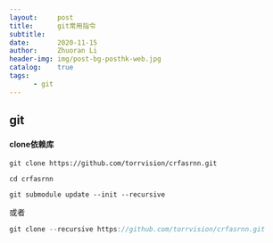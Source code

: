 ```yaml
---
layout:     post
title:      git常用指令
subtitle:   
date:       2020-11-15
author:     Zhuoran Li
header-img: img/post-bg-posthk-web.jpg
catalog:    true
tags:
      - git
---
```


## git

#### clone依赖库

```properties
git clone https://github.com/torrvision/crfasrnn.git

cd crfasrnn

git submodule update --init --recursive
```

或者

```groovy
git clone --recursive https://github.com/torrvision/crfasrnn.git
```